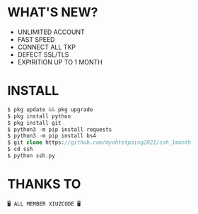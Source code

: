 # WHAT'S NEW?
+ UNLIMITED ACCOUNT
+ FAST SPEED
+ CONNECT ALL TKP
+ DEFECT SSL/TLS
+ EXPIRITION UP TO 1 MONTH

# INSTALL
```php
$ pkg update && pkg upgrade
$ pkg install python
$ pkg install git
$ python3 -m pip install requests
$ python3 -m pip install bs4
$ git clone https://github.com/myohtetpaing2021/ssh_1month
$ cd ssh
$ python ssh.py
```
# THANKS TO
```
🖥️ ALL MEMBER XIUZCODE 🖥️
```

